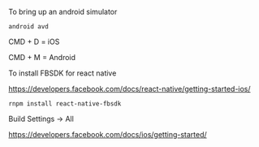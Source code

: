 


To bring up an android simulator
```
android avd
```


CMD + D = iOS

CMD + M = Android


To install FBSDK for react native

https://developers.facebook.com/docs/react-native/getting-started-ios/


```
rnpm install react-native-fbsdk
```

Build Settings -> All

https://developers.facebook.com/docs/ios/getting-started/